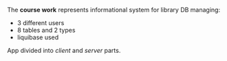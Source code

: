 The **course work** represents informational system for library DB managing:
- 3 different users
- 8 tables and 2 types
- liquibase used

App divided into *client* and *server* parts.
